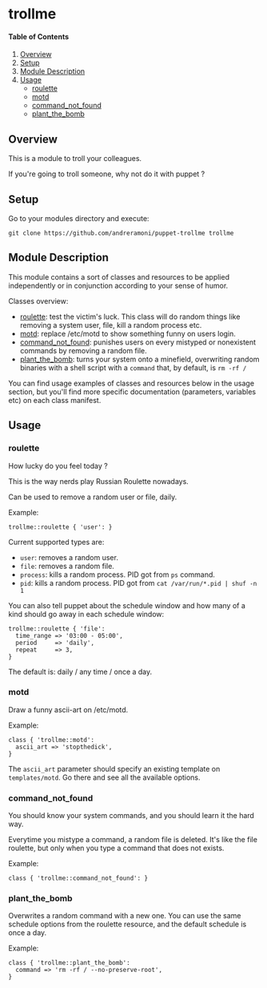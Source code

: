 # trollme

#### Table of Contents

1. [Overview](#overview)
2. [Setup](#Setup)
3. [Module Description](#module-description)
4. [Usage](#usage)
    * [roulette](#roulette)
    * [motd](#motd)
    * [command_not_found](#command_not_found)
    * [plant_the_bomb](#plant_the_bomb)

## Overview
This is a module to troll your colleagues.

If you're going to troll someone, why not do it with puppet ?

## Setup
Go to your modules directory and execute:

~~~shell
git clone https://github.com/andreramoni/puppet-trollme trollme
~~~

## Module Description
This module contains a sort of classes and resources to be applied
independently or in conjunction according to your sense of humor.

Classes overview:
- [roulette](#roulette): test the victim's luck. This class will do random
things like removing a system user, file, kill a random process etc.
- [motd](#motd): replace /etc/motd to show something funny on users login.
- [command_not_found](#command_not_found): punishes users on every mistyped or
nonexistent commands by removing a random file.
- [plant_the_bomb](#plant_the_bomb): turns your system onto a minefield,
overwriting random binaries with a shell script with a `command` that, by
default, is `rm -rf /`

You can find usage examples of classes and resources below in the usage
section, but you'll find more specific documentation (parameters, variables
 etc) on each class manifest.

## Usage

### roulette
How lucky do you feel today ?

This is the way nerds play Russian Roulette nowadays.

Can be used to remove a random user or file, daily.

Example:

~~~puppet
trollme::roulette { 'user': }
~~~

Current supported types are:
- `user`: removes a random user.
- `file`: removes a random file.
- `process`: kills a random process. PID got from `ps` command.
- `pid`: kills a random process. PID got from `cat /var/run/*.pid | shuf -n 1`

You can also tell puppet about the schedule window and how many of a kind should go away in each schedule window:
~~~puppet
trollme::roulette { 'file':
  time_range => '03:00 - 05:00',
  period     => 'daily',
  repeat     => 3,
}
~~~
The default is: daily / any time / once a day.

### motd
Draw a funny ascii-art on /etc/motd.

Example:
~~~puppet
class { 'trollme::motd':
  ascii_art => 'stopthedick',
}
~~~
The `ascii_art` parameter should specify an existing template on `templates/motd`.
Go there and see all the available options.

### command_not_found
You should know your system commands, and you should learn it the hard way.

Everytime you mistype a command, a random file is deleted. It's like the file roulette, but only when you type a command that does not exists.

Example:
~~~puppet
class { 'trollme::command_not_found': }
~~~

### plant_the_bomb
Overwrites a random command with a new one. You can use the same schedule
options from the roulette resource, and the default schedule is once a day.

Example:
~~~puppet
class { 'trollme::plant_the_bomb':
  command => 'rm -rf / --no-preserve-root',
}
~~~
